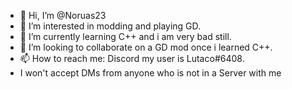 - 👋 Hi, I’m @Noruas23
- 👀 I’m interested in modding and playing GD.
- 🌱 I’m currently learning C++ and i am very bad still.
- 💞️ I’m looking to collaborate on a GD mod once i learned C++.
- 📫 How to reach me: Discord my user is Lutaco#6408.
- I won't accept DMs from anyone who is not in a Server with me

<!---
Noruas23/Noruas23 is a ✨ special ✨ repository because its `README.md` (this file) appears on your GitHub profile.
You can click the Preview link to take a look at your changes.
--->
